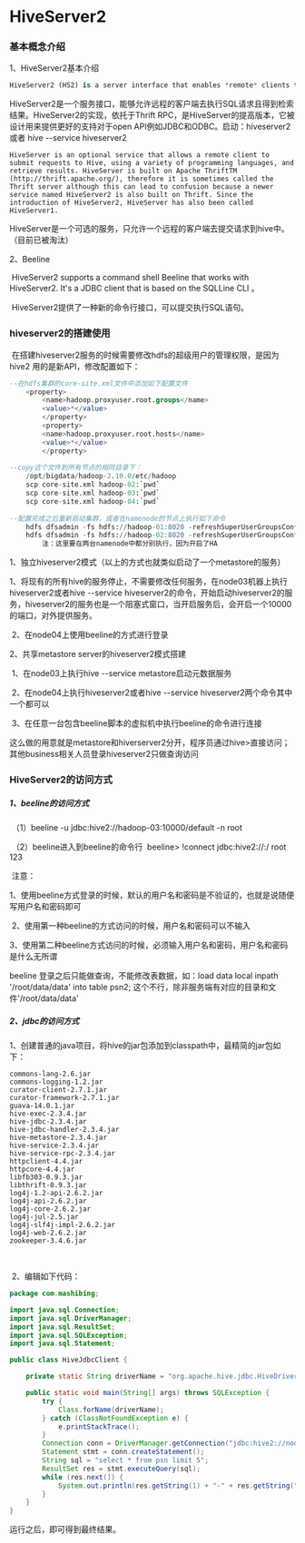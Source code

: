 # HiveServer2

### 基本概念介绍

1、HiveServer2基本介绍

```sql
HiveServer2 (HS2) is a server interface that enables *remote* clients to execute queries against Hive and retrieve the results (a more detailed intro here). The current implementation, based on Thrift RPC, is an improved version of HiveServer and supports multi-client concurrency and authentication. It is designed to provide better support for open API clients like JDBC and ODBC.
```

​	 	HiveServer2是一个服务接口，能够允许远程的客户端去执行SQL请求且得到检索结果。HiveServer2的实现，依托于Thrift RPC，是HiveServer的提高版本，它被设计用来提供更好的支持对于open API例如JDBC和ODBC。启动：hiveserver2 或者 hive --service hiveserver2

```
HiveServer is an optional service that allows a remote client to submit requests to Hive, using a variety of programming languages, and retrieve results. HiveServer is built on Apache ThriftTM (http://thrift.apache.org/), therefore it is sometimes called the Thrift server although this can lead to confusion because a newer service named HiveServer2 is also built on Thrift. Since the introduction of HiveServer2, HiveServer has also been called HiveServer1.
```

​		HiveServer是一个可选的服务，只允许一个远程的客户端去提交请求到hive中。（目前已被淘汰）

2、Beeline

​		HiveServer2 supports a command shell Beeline that works with HiveServer2. It's a JDBC client that is based on the SQLLine CLI 。

​		HiveServer2提供了一种新的命令行接口，可以提交执行SQL语句。

### hiveserver2的搭建使用

​	在搭建hiveserver2服务的时候需要修改hdfs的超级用户的管理权限，是因为 hive2 用的是新API，修改配置如下：

```sql
--在hdfs集群的core-site.xml文件中添加如下配置文件
	<property>
		<name>hadoop.proxyuser.root.groups</name>	
		<value>*</value>
    	</property>
    	<property>
		<name>hadoop.proxyuser.root.hosts</name>	
		<value>*</value>
    	</property>
	
--copy这个文件到所有节点的相同目录下：
	/opt/bigdata/hadoop-2.10.0/etc/hadoop
	scp core-site.xml hadoop-02:`pwd`
	scp core-site.xml hadoop-03:`pwd`
	scp core-site.xml hadoop-04:`pwd`
	
--配置完成之后重新启动集群，或者在namenode的节点上执行如下命令
	hdfs dfsadmin -fs hdfs://hadoop-01:8020 -refreshSuperUserGroupsConfiguration
	hdfs dfsadmin -fs hdfs://hadoop-02:8020 -refreshSuperUserGroupsConfiguration
        注：这里要在两台namenode中都分别执行，因为开启了HA
```

1、独立hiveserver2模式（以上的方式也就类似启动了一个metastore的服务）

​	1、将现有的所有hive的服务停止，不需要修改任何服务，在node03机器上执行hiveserver2或者hive --service hiveserver2的命令，开始启动hiveserver2的服务，hiveserver2的服务也是一个阻塞式窗口，当开启服务后，会开启一个10000的端口，对外提供服务。

​	2、在node04上使用beeline的方式进行登录

2、共享metastore server的hiveserver2模式搭建

​	1、在node03上执行hive --service metastore启动元数据服务

​	2、在node04上执行hiveserver2或者hive --service hiveserver2两个命令其中一个都可以

​	3、在任意一台包含beeline脚本的虚拟机中执行beeline的命令进行连接

这么做的用意就是metastore和hiverserver2分开，程序员通过hive>直接访问；其他business相关人员登录hiveserver2只做查询访问

### HiveServer2的访问方式

##### 	1、beeline的访问方式

​	（1）beeline -u jdbc:hive2://hadoop-03:10000/default -n root

​	（2）beeline进入到beeline的命令行
​				beeline> !connect jdbc:hive2://<host>:<port>/<db> root 123

​		注意：

​			1、使用beeline方式登录的时候，默认的用户名和密码是不验证的，也就是说随便写用户名和密码即可

​			2、使用第一种beeline的方式访问的时候，用户名和密码可以不输入

​			3、使用第二种beeline方式访问的时候，必须输入用户名和密码，用户名和密码是什么无所谓

beeline 登录之后只能做查询，不能修改表数据，如：load data local inpath '/root/data/data' into table psn2; 这个不行，除非服务端有对应的目录和文件'/root/data/data'

##### 	2、jdbc的访问方式

​	1、创建普通的java项目，将hive的jar包添加到classpath中，最精简的jar包如下：

```
commons-lang-2.6.jar
commons-logging-1.2.jar
curator-client-2.7.1.jar
curator-framework-2.7.1.jar
guava-14.0.1.jar
hive-exec-2.3.4.jar
hive-jdbc-2.3.4.jar
hive-jdbc-handler-2.3.4.jar
hive-metastore-2.3.4.jar
hive-service-2.3.4.jar
hive-service-rpc-2.3.4.jar
httpclient-4.4.jar
httpcore-4.4.jar
libfb303-0.9.3.jar
libthrift-0.9.3.jar
log4j-1.2-api-2.6.2.jar
log4j-api-2.6.2.jar
log4j-core-2.6.2.jar
log4j-jul-2.5.jar
log4j-slf4j-impl-2.6.2.jar
log4j-web-2.6.2.jar
zookeeper-3.4.6.jar
```

​	

​	2、编辑如下代码：

```java
package com.mashibing;

import java.sql.Connection;
import java.sql.DriverManager;
import java.sql.ResultSet;
import java.sql.SQLException;
import java.sql.Statement;

public class HiveJdbcClient {

	private static String driverName = "org.apache.hive.jdbc.HiveDriver";

	public static void main(String[] args) throws SQLException {
		try {
			Class.forName(driverName);
		} catch (ClassNotFoundException e) {
			e.printStackTrace();
		}
		Connection conn = DriverManager.getConnection("jdbc:hive2://node04:10000/default", "root", "");
		Statement stmt = conn.createStatement();
		String sql = "select * from psn limit 5";
		ResultSet res = stmt.executeQuery(sql);
		while (res.next()) {
			System.out.println(res.getString(1) + "-" + res.getString("name"));
		}
	}
}

```

运行之后，即可得到最终结果。


